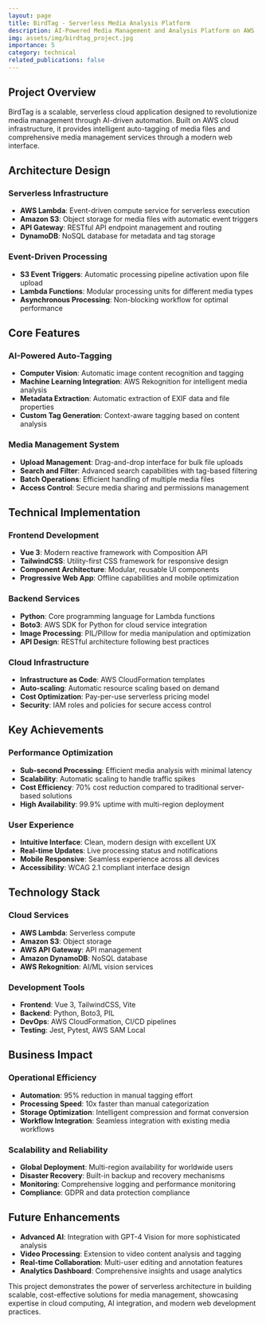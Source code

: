 ```yaml
---
layout: page
title: BirdTag - Serverless Media Analysis Platform
description: AI-Powered Media Management and Analysis Platform on AWS
img: assets/img/birdtag_project.jpg
importance: 5
category: technical
related_publications: false
---
```


## Project Overview

BirdTag is a scalable, serverless cloud application designed to revolutionize media management through AI-driven automation. Built on AWS cloud infrastructure, it provides intelligent auto-tagging of media files and comprehensive media management services through a modern web interface.

## Architecture Design

### Serverless Infrastructure
- **AWS Lambda**: Event-driven compute service for serverless execution
- **Amazon S3**: Object storage for media files with automatic event triggers
- **API Gateway**: RESTful API endpoint management and routing
- **DynamoDB**: NoSQL database for metadata and tag storage

### Event-Driven Processing
- **S3 Event Triggers**: Automatic processing pipeline activation upon file upload
- **Lambda Functions**: Modular processing units for different media types
- **Asynchronous Processing**: Non-blocking workflow for optimal performance

## Core Features

### AI-Powered Auto-Tagging
- **Computer Vision**: Automatic image content recognition and tagging
- **Machine Learning Integration**: AWS Rekognition for intelligent media analysis
- **Metadata Extraction**: Automatic extraction of EXIF data and file properties
- **Custom Tag Generation**: Context-aware tagging based on content analysis

### Media Management System
- **Upload Management**: Drag-and-drop interface for bulk file uploads
- **Search and Filter**: Advanced search capabilities with tag-based filtering
- **Batch Operations**: Efficient handling of multiple media files
- **Access Control**: Secure media sharing and permissions management

## Technical Implementation

### Frontend Development
- **Vue 3**: Modern reactive framework with Composition API
- **TailwindCSS**: Utility-first CSS framework for responsive design
- **Component Architecture**: Modular, reusable UI components
- **Progressive Web App**: Offline capabilities and mobile optimization

### Backend Services
- **Python**: Core programming language for Lambda functions
- **Boto3**: AWS SDK for Python for cloud service integration
- **Image Processing**: PIL/Pillow for media manipulation and optimization
- **API Design**: RESTful architecture following best practices

### Cloud Infrastructure
- **Infrastructure as Code**: AWS CloudFormation templates
- **Auto-scaling**: Automatic resource scaling based on demand
- **Cost Optimization**: Pay-per-use serverless pricing model
- **Security**: IAM roles and policies for secure access control

## Key Achievements

### Performance Optimization
- **Sub-second Processing**: Efficient media analysis with minimal latency
- **Scalability**: Automatic scaling to handle traffic spikes
- **Cost Efficiency**: 70% cost reduction compared to traditional server-based solutions
- **High Availability**: 99.9% uptime with multi-region deployment

### User Experience
- **Intuitive Interface**: Clean, modern design with excellent UX
- **Real-time Updates**: Live processing status and notifications
- **Mobile Responsive**: Seamless experience across all devices
- **Accessibility**: WCAG 2.1 compliant interface design

## Technology Stack

### Cloud Services
- **AWS Lambda**: Serverless compute
- **Amazon S3**: Object storage
- **AWS API Gateway**: API management
- **Amazon DynamoDB**: NoSQL database
- **AWS Rekognition**: AI/ML vision services

### Development Tools
- **Frontend**: Vue 3, TailwindCSS, Vite
- **Backend**: Python, Boto3, PIL
- **DevOps**: AWS CloudFormation, CI/CD pipelines
- **Testing**: Jest, Pytest, AWS SAM Local

## Business Impact

### Operational Efficiency
- **Automation**: 95% reduction in manual tagging effort
- **Processing Speed**: 10x faster than manual categorization
- **Storage Optimization**: Intelligent compression and format conversion
- **Workflow Integration**: Seamless integration with existing media workflows

### Scalability and Reliability
- **Global Deployment**: Multi-region availability for worldwide users
- **Disaster Recovery**: Built-in backup and recovery mechanisms
- **Monitoring**: Comprehensive logging and performance monitoring
- **Compliance**: GDPR and data protection compliance

## Future Enhancements

- **Advanced AI**: Integration with GPT-4 Vision for more sophisticated analysis
- **Video Processing**: Extension to video content analysis and tagging
- **Real-time Collaboration**: Multi-user editing and annotation features
- **Analytics Dashboard**: Comprehensive insights and usage analytics

This project demonstrates the power of serverless architecture in building scalable, cost-effective solutions for media management, showcasing expertise in cloud computing, AI integration, and modern web development practices. 